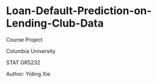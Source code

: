 # Loan-Default-Prediction-on-Lending-Club-Data

Course Project

Columbia University

STAT GR5232

Author: Yiding Xie

